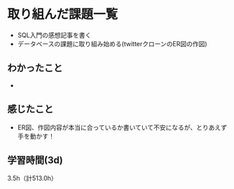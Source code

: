 # 取り組んだ課題一覧
- SQL入門の感想記事を書く
- データベースの課題に取り組み始める(twitterクローンのER図の作図)

## わかったこと
- 
    
## 感じたこと
- ER図、作図内容が本当に合っているか書いていて不安になるが、とりあえず手を動かす！
  
## 学習時間(3d)
3.5h（計513.0h）
